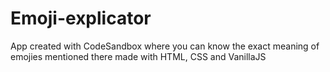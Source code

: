 # Emoji-explicator
 App created with CodeSandbox where you can know the exact meaning of emojies mentioned there
 made with HTML, CSS and VanillaJS
